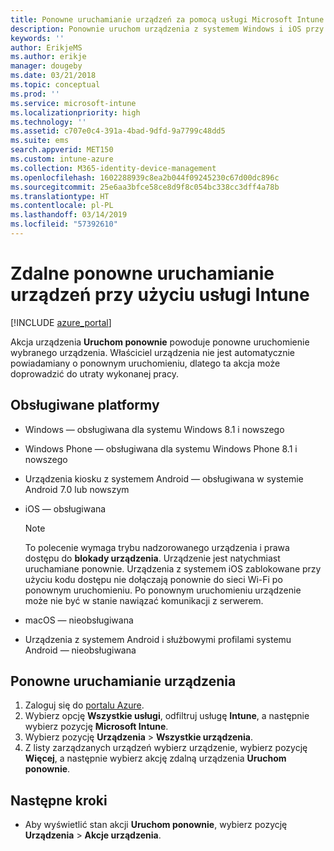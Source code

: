 ```yaml
---
title: Ponowne uruchamianie urządzeń za pomocą usługi Microsoft Intune — Azure | Microsoft Docs
description: Ponownie uruchom urządzenia z systemem Windows i iOS przy użyciu usługi Microsoft Intune w witrynie Azure Portal za pomocą zdalnej akcji Uruchom ponownie.
keywords: ''
author: ErikjeMS
ms.author: erikje
manager: dougeby
ms.date: 03/21/2018
ms.topic: conceptual
ms.prod: ''
ms.service: microsoft-intune
ms.localizationpriority: high
ms.technology: ''
ms.assetid: c707e0c4-391a-4bad-9dfd-9a7799c48dd5
ms.suite: ems
search.appverid: MET150
ms.custom: intune-azure
ms.collection: M365-identity-device-management
ms.openlocfilehash: 1602288939c8ea2b044f09245230c67d00dc896c
ms.sourcegitcommit: 25e6aa3bfce58ce8d9f8c054bc338cc3dff4a78b
ms.translationtype: HT
ms.contentlocale: pl-PL
ms.lasthandoff: 03/14/2019
ms.locfileid: "57392610"
---
```

# <a name="remotely-restart-devices-with-intune"></a>Zdalne ponowne uruchamianie urządzeń przy użyciu usługi Intune


[!INCLUDE [azure_portal](./includes/azure_portal.md)]

Akcja urządzenia **Uruchom ponownie** powoduje ponowne uruchomienie wybranego urządzenia. Właściciel urządzenia nie jest automatycznie powiadamiany o ponownym uruchomieniu, dlatego ta akcja może doprowadzić do utraty wykonanej pracy.

## <a name="supported-platforms"></a>Obsługiwane platformy

- Windows — obsługiwana dla systemu Windows 8.1 i nowszego
- Windows Phone — obsługiwana dla systemu Windows Phone 8.1 i nowszego
- Urządzenia kiosku z systemem Android — obsługiwana w systemie Android 7.0 lub nowszym
- iOS — obsługiwana

    > [!Note]  
    > To polecenie wymaga trybu nadzorowanego urządzenia i prawa dostępu do **blokady urządzenia**. Urządzenie jest natychmiast uruchamiane ponownie. Urządzenia z systemem iOS zablokowane przy użyciu kodu dostępu nie dołączają ponownie do sieci Wi-Fi po ponownym uruchomieniu. Po ponownym uruchomieniu urządzenie może nie być w stanie nawiązać komunikacji z serwerem.
- macOS — nieobsługiwana
- Urządzenia z systemem Android i służbowymi profilami systemu Android — nieobsługiwana

## <a name="restart-a-device"></a>Ponowne uruchamianie urządzenia

1. Zaloguj się do [portalu Azure](https://portal.azure.com).
2. Wybierz opcję **Wszystkie usługi**, odfiltruj usługę **Intune**, a następnie wybierz pozycję **Microsoft Intune**.
3. Wybierz pozycję **Urządzenia** > **Wszystkie urządzenia**.
4. Z listy zarządzanych urządzeń wybierz urządzenie, wybierz pozycję **Więcej**, a następnie wybierz akcję zdalną urządzenia **Uruchom ponownie**.

## <a name="next-steps"></a>Następne kroki

- Aby wyświetlić stan akcji **Uruchom ponownie**, wybierz pozycję **Urządzenia** > **Akcje urządzenia**.
